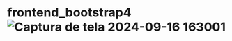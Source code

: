 # frontend_bootstrap4![Captura de tela 2024-09-16 163001](https://github.com/user-attachments/assets/7a813c15-b13f-438c-beed-f8188e5afcb1)
